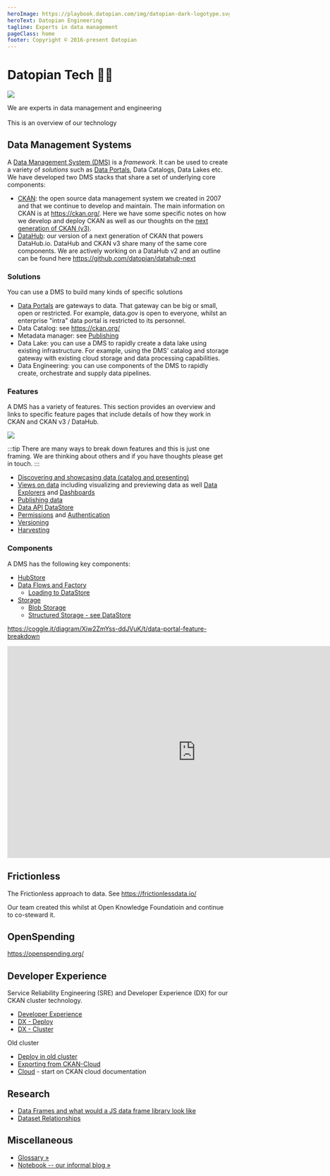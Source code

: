 ```yaml
---
heroImage: https://playbook.datopian.com/img/datopian-dark-logotype.svg
heroText: Datopian Engineering
tagline: Experts in data management 
pageClass: home
footer: Copyright © 2016-present Datopian
---
```


<div class="hero">
  <h1>Datopian Tech 👩‍💻</h1>

  <a href="https://datopian.com/"><img src="https://playbook.datopian.com/img/datopian-dark-logotype.svg" /></a>

  <p class="description">
    We are experts in data management and engineering
    <br/><br/>
    This is an overview of our technology
  </p>
</div>

## Data Management Systems

A [Data Management System (DMS)][dms] is a *framework*. It can be used to create a variety of *solutions* such as [Data Portals][], Data Catalogs, Data Lakes etc. We have developed two DMS stacks that share a set of underlying core components:

* [CKAN][]: the open source data management system we created in 2007 and that we continue to develop and maintain. The main information on CKAN is at https://ckan.org/. Here we have some specific notes on how we develop and deploy CKAN as well as our thoughts on the [next generation of CKAN (v3)][v3].
* [DataHub][]: our version of a next generation of CKAN that powers DataHub.io. DataHub and CKAN v3 share many of the same core components. We are actively working on a DataHub v2 and an outline can be found here https://github.com/datopian/datahub-next

[Data Portals]: /data-portals/

### Solutions

You can use a DMS to build many kinds of specific solutions

* [Data Portals][portals] are gateways to data. That gateway can be big or small, open or restricted. For example, data.gov is open to everyone, whilst an enterprise "intra" data portal is restricted to its personnel.
* Data Catalog: see https://ckan.org/
* Metadata manager: see [Publishing][]
* Data Lake: you can use a DMS to rapidly create a data lake using existing infrastructure. For example, using the DMS' catalog and storage gateway with existing cloud storage and data processing capabilities.
* Data Engineering: you can use components of the DMS to rapidly create, orchestrate and supply data pipelines.

[dms]: /dms/
[portals]: /data-portals/
[Publishing]: /publish/
[DataHub]: /datahub/
[CKAN]: /ckan/
[v3]: /ckan-v3/

### Features

A DMS has a variety of features. This section provides an overview and links to specific feature pages that include details of how they work in CKAN and CKAN v3 / DataHub.

<img src="https://docs.google.com/drawings/d/e/2PACX-1vRdMzNeIAEkjDRGtBfuocy6zDyRg_qDujSkLrTe69U1qlu_1kfTYN0OL_v4IZKKo0eDXRbCzgzQMlFz/pub?w=622&amp;h=635">

:::tip
There are many ways to break down features and this is just one framing. We are thinking about others and if you have thoughts please get in touch.
:::

* [Discovering and showcasing data (catalog and presenting)](/frontend/)
* [Views on data](/views/) including visualizing and previewing data as well [Data Explorers][explorer] and [Dashboards][]
* [Publishing data](/publish/)
* [Data API DataStore](/data-api)
* [Permissions](/permissions/) and [Authentication](/authentication/)
* [Versioning](/versioning/)
* [Harvesting](/harvesting/)

[Dashboards]: /dashboards/
[explorer]: /data-explorer/

### Components

A DMS has the following key components:

* [HubStore](/hubstore/)
* [Data Flows and Factory](/flows/)
  * [Loading to DataStore](/load/)
* [Storage](/storage/)
  * [Blob Storage](/blob-storage/)
  * [Structured Storage - see DataStore](/data-api/)

https://coggle.it/diagram/Xiw2ZmYss-ddJVuK/t/data-portal-feature-breakdown

<iframe width='853' height='480' src='https://embed.coggle.it/diagram/Xiw2ZmYss-ddJVuK/b24d6f959c3718688fed2a5883f47d33f9bcff1478a0f3faf9e36961ac0b862f' frameborder='0' allowfullscreen></iframe>

## Frictionless

The Frictionless approach to data. See https://frictionlessdata.io/

Our team created this whilst at Open Knowledge Foundatioin and continue to co-steward it.

## OpenSpending

https://openspending.org/

## Developer Experience

Service Reliability Engineering (SRE) and Developer Experience (DX) for our CKAN cluster technology.

* [Developer Experience][dx]
* [DX - Deploy](/dx/deploy/)
* [DX - Cluster](/dx/cluster/)

Old cluster

* [Deploy in old cluster](/deploy/)
* [Exporting from CKAN-Cloud](/migration/)
* [Cloud](/cloud/) - start on CKAN cloud documentation

## Research

* [Data Frames and what would a JS data frame library look like](/dataframe/)
* [Dataset Relationships](/relationships/)

## Miscellaneous

* [Glossary &raquo;](/glossary/)
* [Notebook -- our informal blog &raquo;](/notebook/)

[dx]: /dx/
